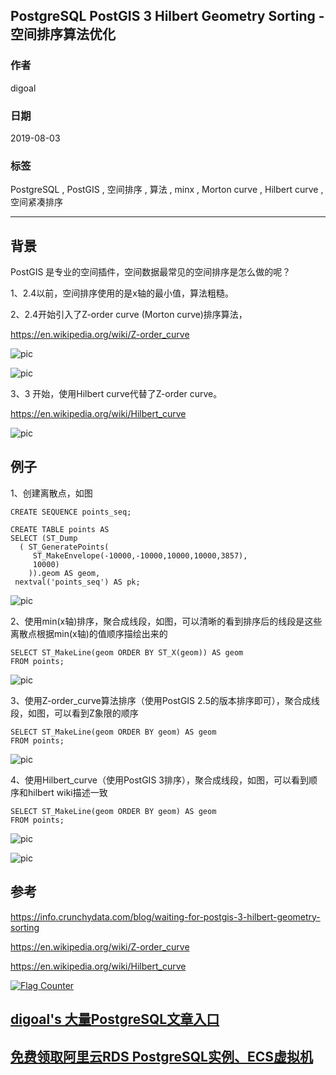 ## PostgreSQL PostGIS 3 Hilbert Geometry Sorting - 空间排序算法优化     
                                                                                                                                                              
### 作者                                                                                                                                                              
digoal                                                                                                                                                              
                                                                                                                                                              
### 日期                                                                                                                                                              
2019-08-03                                                                                                                                                               
                                                                                                                                                              
### 标签                                                                                                                                                              
PostgreSQL , PostGIS , 空间排序 , 算法 , minx , Morton curve , Hilbert curve , 空间紧凑排序          
                                                                             
----                                                                                                                                                        
                                                                                                                                                          
## 背景         
PostGIS 是专业的空间插件，空间数据最常见的空间排序是怎么做的呢？  
  
1、2.4以前，空间排序使用的是x轴的最小值，算法粗糙。  
  
2、2.4开始引入了Z-order curve (Morton curve)排序算法，  
  
https://en.wikipedia.org/wiki/Z-order_curve  
  
![pic](20190803_03_pic_001.jpg)  
     
![pic](20190803_03_pic_002.jpg)  
  
3、3 开始，使用Hilbert curve代替了Z-order curve。  
  
https://en.wikipedia.org/wiki/Hilbert_curve  
  
![pic](20190803_03_pic_003.gif)  
  
## 例子  
1、创建离散点，如图  
  
```  
CREATE SEQUENCE points_seq;   
  
CREATE TABLE points AS   
SELECT (ST_Dump  
  ( ST_GeneratePoints(   
     ST_MakeEnvelope(-10000,-10000,10000,10000,3857),   
     10000)   
    )).geom AS geom,   
 nextval('points_seq') AS pk;  
```  
  
![pic](20190803_03_pic_004.png)  
  
2、使用min(x轴)排序，聚合成线段，如图，可以清晰的看到排序后的线段是这些离散点根据min(x轴)的值顺序描绘出来的  
  
```  
SELECT ST_MakeLine(geom ORDER BY ST_X(geom)) AS geom   
FROM points;  
```  
  
![pic](20190803_03_pic_005.png)  
  
3、使用Z-order_curve算法排序（使用PostGIS 2.5的版本排序即可），聚合成线段，如图，可以看到Z象限的顺序  
  
```  
SELECT ST_MakeLine(geom ORDER BY geom) AS geom   
FROM points;  
```  
  
![pic](20190803_03_pic_006.png)  
  
4、使用Hilbert_curve（使用PostGIS 3排序），聚合成线段，如图，可以看到顺序和hilbert wiki描述一致  
  
```  
SELECT ST_MakeLine(geom ORDER BY geom) AS geom   
FROM points;  
```  
  
![pic](20190803_03_pic_008.jpg)  
  
![pic](20190803_03_pic_007.png)  
  
## 参考  
https://info.crunchydata.com/blog/waiting-for-postgis-3-hilbert-geometry-sorting  
  
https://en.wikipedia.org/wiki/Z-order_curve  
  
https://en.wikipedia.org/wiki/Hilbert_curve  
    
  
<a rel="nofollow" href="http://info.flagcounter.com/h9V1"  ><img src="http://s03.flagcounter.com/count/h9V1/bg_FFFFFF/txt_000000/border_CCCCCC/columns_2/maxflags_12/viewers_0/labels_0/pageviews_0/flags_0/"  alt="Flag Counter"  border="0"  ></a>  
  
  
## [digoal's 大量PostgreSQL文章入口](https://github.com/digoal/blog/blob/master/README.md "22709685feb7cab07d30f30387f0a9ae")
  
  
## [免费领取阿里云RDS PostgreSQL实例、ECS虚拟机](https://free.aliyun.com/ "57258f76c37864c6e6d23383d05714ea")
  
